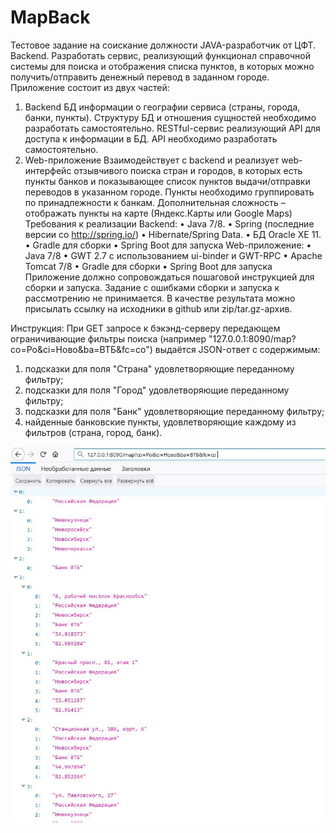 # MapBack
Тестовое задание на соискание должности JAVA-разработчик от ЦФТ. Backend.
Разработать сервис, реализующий функционал справочной системы для поиска и отображения списка пунктов, в которых можно получить/отправить денежный перевод в заданном городе.
Приложение состоит из двух частей:
1.	Backend
БД информации о географии сервиса (страны, города, банки, пункты). Структуру БД и отношения сущностей необходимо разработать самостоятельно.
RESTful-сервис реализующий API для доступа к информации в БД. API необходимо разработать самостоятельно.
2.	Web-приложение
Взаимодействует c backend и реализует web-интерфейс отзывчивого поиска стран и городов, в которых есть пункты банков и показывающее список пунктов выдачи/отправки переводов в указанном городе. Пункты необходимо группировать по принадлежности к банкам.
Дополнительная сложность – отображать пункты на карте (Яндекс.Карты или Google Maps)
Требования к реализации
Backend:
•	Java 7/8.
•	Spring (последние версии со http://spring.io/)
•	Hibernate/Spring Data. 
•	БД Oracle XE 11.
•	Gradle для сборки
•	Spring Boot для запуска
Web-приложение:
•	Java 7/8
•	GWT 2.7 с использованием ui-binder и GWT-RPC
•	Apache Tomcat 7/8
•	Gradle для сборки
•	Spring Boot для запуска
Приложение должно сопровождаться пошаговой инструкцией для сборки и запуска. Задание с ошибками сборки и запуска к рассмотрению не принимается. 
В качестве результата можно присылать ссылку на исходники в github или zip/tar.gz-архив.

<bold>Инструкция:</bold>
При GET запросе к бэкэнд-серверу передающем ограничивающие фильтры поиска (например "127.0.0.1:8090/map?co=Ро&ci=Ново&ba=ВТБ&fc=co") выдаётся JSON-ответ с содержимым:
1) подсказки для поля "Страна" удовлетворяющие переданному фильтру;
2) подсказки для поля "Город" удовлетворяющие переданному фильтру;
3) подсказки для поля "Банк" удовлетворяющие переданному фильтру;
4) найденные банковские пункты, удовлетворяющие каждому из фильтров (страна, город, банк).

<img src="https://github.com/SantAleks/MapBack/blob/master/distr/JSON_Resp.JPG" alt="снимок экрана с JSON-ответом">
